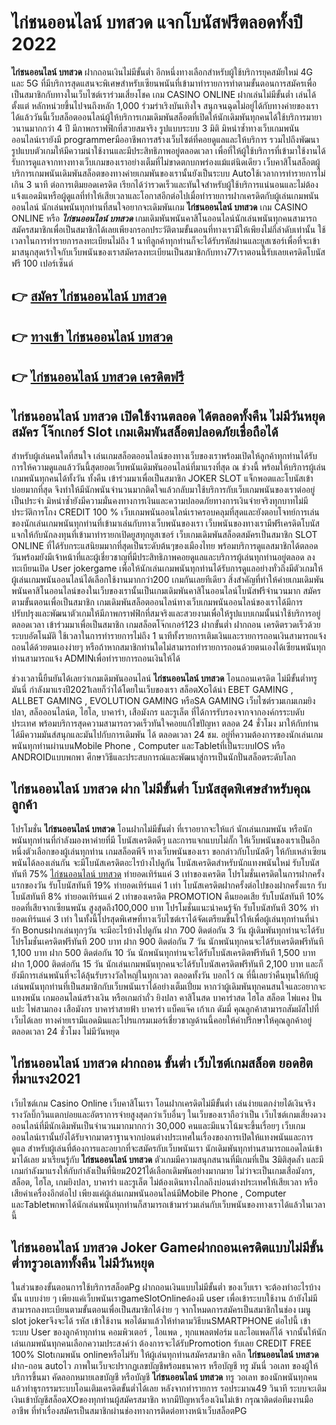 # ไก่ชนออนไลน์ บทสวด  แจกโบนัสฟรีตลอดทั้งปี 2022

**ไก่ชนออนไลน์ บทสวด** ฝากถอนเงินไม่มีขั้นต่ำ  อีกหนึ่งทางเลือกสำหรับผู้ใช้บริการยุคสมัยใหม่ 4G และ 5G ที่มีบริการสุดแสนจะพิเศษสำหรับเซียนพนันที่เข้ามาทำรายการทำตามขั้นตอนการสมัครเพื่อเป็นสมาชิกกับทางในเว็บไซต์เราร่วมเสี่ยงโชค เกม CASINO ONLINE ฝากเล่นไม่มีขั้นต่ำ เล่นได้ตั้งแต่ หลักหน่วยขึ้นไปจนถึงหลัก 1,000 ร่วมร่าเริงบันเทิงใจ สนุกจนฉุดไม่อยู่ได้กับทางค่ายของเราได้แล้ววันนี้เว็บสล็อตออนไลน์ผู้ให้บริการเกมเดิมพันสล็อตที่เปิดให้นักเดิมพันทุกคนได้ใช้บริการมายาวนานมากกว่า 4 ปี มีภาพกราฟฟิกที่สวยสมจริง รูปแบบระบบ 3 มิติ
มิหนำซ้ำทางเว็บเกมพนันออนไลน์เรายังมี programmerมืออาชีพการสร้างเว็บไซต์ที่คอยดูแลและให้บริการ  รวมไปถึงพัฒนารูปแบบตัวเกมให้มีความน่าใช้งานและมีประสิทธิภาพอยู่ตลอดเวลา เพื่อที่ให้ผู้ใช้บริการที่เข้ามาใช้งานได้รับการดูแลจากทางทางเว็บเกมของเราอย่างเต็มที่ไม่ขาดตกบกพร่องแม้แต่นิดเดียว เว็บคาสิโนสล็อตผู้บริการเกมพนันเดิมพันสล็อตของทางค่ายเกมพันของเรานั้นยังเป็นระบบ Autoใช้เวลาการทำรายการไม่เกิน 3 นาที ต่อการเติมยอดเครดิต เรียกได้ว่ารวดเร็วและทันใจสำหรับผู้ใช้บริการแน่นอนและไม่ต้องแจ้งแอดมินหรือผู้ดูแลที่ทำให้เสียเวลาและโอกาสอีกต่อไปเมื่อทำรายการฝากเครดิตกับผู้เล่นเกมพนันออนไลน์
นักเล่นพนันทุกท่านที่สนใจอยากจะเดิมพันเกม **ไก่ชนออนไลน์ บทสวด** เกม CASINO ONLINE หรือ ***ไก่ชนออนไลน์ บทสวด*** เกมเดิมพันพนันคาสิโนออนไลน์นักเล่นพนันทุกคนสามารถสมัครสมาชิกเพื่อเป็นสมาชิกได้เลยเพียงกรอกประวัติตามขั้นตอนที่ทางเรามีให้เพียงไม่กี่ลำดับเท่านั้น ใช้เวลาในการทำรายการลงทะเบียนไม่ถึง 1 นาทีลูกค้าทุกท่านก็จะได้รับรหัสผ่านและยูสเซอร์เพื่อที่จะเข้ามาสนุกสุดเร้าใจกับเว็บพนันของเราสมัครลงทะเบียนเป็นสมาชิกกับทาง77เราตอนนี้รับเลยเครดิตโบนัสฟรี 100 เปอร์เซ็นต์ 

## 👉 [สมัคร ไก่ชนออนไลน์ บทสวด](https://archa888.com/)
## 👉 [ทางเข้า ไก่ชนออนไลน์ บทสวด](https://archa888.com/)
## 👉 [ไก่ชนออนไลน์ บทสวด เครดิตฟรี](https://archa888.com/)

## ไก่ชนออนไลน์ บทสวด เปิดใช้งานตลอด ได้ตลอดทั้งคืน ไม่มีวันหยุดสมัคร โจ๊กเกอร์ Slot เกมเดิมพันสล็อตปลอดภัยเชื่อถือได้

สำหรับผู้เล่นคนใดที่สนใจ เล่นเกมสล็อตออนไลน์ของทางเว็บของเราพร้อมเปิดให้ลูกค้าทุกท่านได้รับการให้ความดูแลแล้ววันนี้สุดยอดเว็บพนันเดิมพันออนไลน์ที่มาแรงที่สุด ณ ช่วงนี้ พร้อมให้บริการผู้เล่นเกมพนันทุกคนได้ทั้งวัน ทั้งคืน เข้าร่วมมาเพื่อเป็นสมาชิก JOKER SLOT แจ็กพอตและโบนัสเข้าบ่อยมากที่สุด จึงทำให้มีนักพนันจำนวนมากติดใจแล้วกลับมาใช้บริการกับเว็บเกมพนันของเราต่ออยู่เป็นประจำ มิหนำซ้ำยังมีความมั่นคงทางการเงินและความปลอดภัยทางการเงินจ่ายจริงทุกบาทไม่มีประวัติการโกง CREDIT 100 % เว็บเกมพนันออนไลน์เราครอบคลุมที่สุดและยังตอบโจทย์การเล่นของนักเล่นเกมพนันทุกท่านที่เข้ามาเล่นกับทางเว็บพนันของเรา
เว็บพนันของทางเรามีฟรีเครดิตโบนัสแจกให้กับนักลงทุนที่เข้ามาทำรายกเปิดยูสทุกยูสเซอร์ เว็บเกมเดิมพันสล็อตสมัครเป็นสมาชิก SLOT ONLINE ที่ได้รับกระแสนิยมมากที่สุดเป็นระดับต้นๆของเมืองไทย พร้อมบริการดูแลสมาชิกได้ตลอดวันพร้อมยังมีเจ้าหน้าที่และผู้เชี่ยวชาญที่มีประสิทธิภาพคอยดูแลและบริการผู้เล่นทุกท่านอยู่ตลอด ลงทะเบียนเปิด User jokergame เพื่อให้นักเล่นเกมพนันทุกท่านได้รับการดูแลอย่างทั่วถึงมีตัวเกมให้ผู้เล่นเกมพนันออนไลน์ได้เลือกใช้งานมากกว่า200 เกมกันเลยทีเดียว
สิ่งสำคัญที่ทำให้ค่ายเกมเดิมพันพนันคาสิโนออนไลน์ของในเว็บของเรานั้นเป็นเกมเดิมพันคาสิโนออนไลน์โบนัสฟรีจำนวนมาก สมัครตามขั้นตอนเพื่อเป็นสมาชิก  เกมเดิมพันสล็อตออนไลน์ทางเว็บเกมพนันออนไลน์ของเราได้มีการปรับปรุงและพัฒนาตัวเกมให้มีภาพกราฟฟิกที่สมจริงและสวยงามเพื่อให้รูปแบบเกมนั้นน่าใช้บริการอยู่ตลอดเวลา เข้าร่วมมาเพื่อเป็นสมาชิก เกมสล็อตโจ๊กเกอร์123 ฝากขั้นต่ำ ฝากถอน เครดิตรวดเร็วด้วยระบบอัตโนมัติ ใช้เวลาในการทำรายการไม่ถึง 1 นาทีทั้งรายการเติมเงินและรายการถอนเงินสามารถแจ้งถอนได้ด้วยตนเองง่ายๆ หรือถ้าหากสมาชิกท่านใดไม่สามารถทำรายการถอนด้วยตนเองได้เซียนพนันทุกท่านสามารถแจ้ง ADMINเพื่อทำรายการถอนเงินให้ได้

ช่วงเวลานี้ยืนยันได้เลยว่าเกมเดิมพันออนไลน์ **ไก่ชนออนไลน์ บทสวด** โอนถอนเครดิต ไม่มีขั้นต่ำทรูมันนี่ กำลังมาแรงปี2021เลยก็ว่าได้โดยในเว็บของเรา สล็อตXoได้นำ EBET GAMING , ALLBET GAMING , EVOLUTION GAMING หรือSA GAMING เว็บไซต์รวมเกมเกมยิงปลา, สล็อออนไลน์ต, ไฮโล, บาคาร่า, เสือมังกร และรูเล็ต ที่ได้การรับรองจากจากองค์กรระบดับประเทศ พร้อมบริการสุดความสามารถรวดเร็วทันใจคอยแก้ไขปัญหา ตลอด 24 ชั่วโมง มาให้กับท่าน ได้มีความมันส์สนุกและมันไปกับการเดิมพัน ได้ ตลอดเวลา 24 ชม. อยู่ที่ความต้องการของนักเล่นเกมพนันทุกท่านผ่านบนMobile Phone , Computer และTabletที่เป็นระบบIOS หรือ ANDROIDแบบพกพา ศึกษาวิธีและประสบการณ์และพัฒนาสู่การเป็นนักปั่นสล็อตระดับโลก

## ไก่ชนออนไลน์ บทสวด ฝาก ไม่มีขั้นต่ำ โบนัสสุดพิเศษสำหรับคุณลูกค้า

โปรโมชั่น **ไก่ชนออนไลน์ บทสวด** โอนฝากไม่มีขั้นต่ำ ที่เราอยากจะให้แก่  นักเล่นเกมพนัน หรือนักพนันทุกท่านที่กำลังมองหาค่ายที่มี โบนัสเครดิตดีๆ และการแจกแบบไม่กั๊ก ให้เว็บพนันของเราเป็นอีกหนึ่งตัวเลือกของผู้เล่นทุกท่าน เกมสล็อตพีจี ทางเว็บพนันของเรา ขอกล่าวกับโบนัสดีๆ ให้กับเหล่าเซียนพนันได้ลองเล่นกัน จะมีโบนัสเครดิตอะไรบ้างไปดูกัน
โบนัสเครดิตสำหรับนักแทงพนันใหม่ รับโบนัสทันที 75% [ไก่ชนออนไลน์ บทสวด](https://archa888.com/) ทำยอดเทิร์นแค่ 3 เท่าของเครดิต
โปรโมชั่นเครดิตในการฝากครั้งแรกของวัน รับโบนัสทันที 19% ทำยอดเทิร์นแค่ 1 เท่า
โบนัสเครดิตฝากครั้งต่อไปของฝากครั้งแรก รับโบนัสทันที 8% ทำยอดเทิร์นแค่ 2 เท่าของเครดิต
 PROMOTION คืนยอดเสีย รับโบนัสทันที 10% ยอดที่เสียจากเซียนพนัน สูงสุดถึง100,000 บาท
โปรโมชั่นแนะนำคนรู้จัก รับโบนัสทันที 30% ทำยอดเทิร์นแค่ 3 เท่า
ในทั้งนี้โปรสุดพิเศษที่ทางเว็บไซต์เราได้จัดเตรียมขึ้นไว้ให้เพื่อผู้เล่นทุกท่านที่น่ารัก Bonusฝากเล่นทุกๆวัน จะมีอะไรบ้างไปดูกัน
ฝาก 700 ติดต่อกัน 3 วัน ผู้เดิมพันทุกท่านจะได้รับโปรโมชั่นเครดิตฟรีทันที 200 บาท
ฝาก 900 ติดต่อกัน 7 วัน นักพนันทุกคนจะได้รับเครดิตฟรีทันที 1,100 บาท
ฝาก 500 ติดต่อกัน 10 วัน นักพนันทุกท่านจะได้รับโบนัสเครดิตฟรีทันที 1,500 บาท
ฝาก 1,000 ติดต่อกัน 15 วัน นักเล่นเกมพนันทุกคนจะได้รับโบนัสเครดิตฟรีทันที 2,100 บาท
และก็ยังมีการเล่นพนันที่จะได้ลุ้นรับรางวัลใหญ่ในทุกเวลา ตลอดทั้งวัน บอกไว้ ณ ที่นี้เลยว่าคืนทุนให้กับผู้เล่นพนันทุกท่านที่เป็นสมาชิกกับเว็บพนันเราได้อย่างเต็มเปี่ยม หากว่าผู้เดิมพันทุกคนสนใจและอยากจะแทงพนัน เกมออนไลน์สร้างเงิน หรือเกมกำถั่ว  ยิงปลา คาสิโนสด บาคาร่าสด ไฮโล สล็อต ไพ่แคง ปั่นแปะ ไพ่สามกอง เสือมังกร บาคาร่าสายฟ้า บาคาร่า แบ็คแจ๊ค เก้าเก ดัมมี่ คุณลูกค้าสามารถสัมผัสไปที่เว็บได้เลย ทางค่ายเรามีแอดมินและโปรแกรมเมอร์เชี่ยวชาญด้านนี้คอยให้คำปรึกษาให้คุณลูกค้าอยู่ ตลอดเวลา 24 ชั่วโมง ไม่มีวันหยุด

## ไก่ชนออนไลน์ บทสวด ฝากถอน ขั้นต่ำ  เว็บไซต์เกมสล็อต ยอดฮิตที่มาแรง2021

เว็บไซต์เกม  Casino Online เว็บคาสิโนเรา โอนฝากเครดิตไม่มีขั้นต่ำ เล่นง่ายแตกง่ายได้เงินจริง รางวัลบิ๊กวินแตกบ่อยและอัตราการจ่ายสูงสุดกว่าเว็บอื่นๆ ในเว็บของเราถือว่าเป็น เว็บไซต์เกมเสี่ยงดวงออนไลน์ที่มีนักเดิมพันเป็นจำนวนมากมากกว่า 30,000 คนและมีแนวโน้มจะขึ้นเรื่อยๆ เว็บเกมออนไลน์เรานั้นยังได้รับจากมาตราฐานจากบ่อนต่างประเทศในเรื่องของการเปิดให้แทงพนันและการดูแล สำหรับผู้เล่นที่ต้องการและอยากที่จะสมัครกับเว็บพนันเรา นักเดิมพันทุกท่านสามารถแอดไลน์เข้ามาได้เลย
	มาเรียนรู้กับ **ไก่ชนออนไลน์ บทสวด** ตัวเกมมีความสนุกสนานที่มีเกมที่เป็น 3มิติสุดล้ำ และมีเกมกำลังมาแรงให้กับกำลังเป็นที่นิยม2021ได้เลือกเดิมพันอย่างมากมาย  ไม่ว่าจะเป็นเกมเสือมังกร, สล็อต, ไฮโล, เกมยิงปลา, บาคาร่า และรูเล็ต ไม่ต้องเดินทางไกลถึงบ่อนต่างประเทศให้เสียเวลา หรือเสียค่าเครื่องอีกต่อไป เพียงแค่ผู้เล่นเกมพนันออนไลน์มีMobile Phone , Computer และTabletพกพาได้นักเล่นพนันทุกท่านก็สามารถเข้ามาร่วมเล่นกับเว็บพนันของทางเราได้แล้วในเวลานี้

## ไก่ชนออนไลน์ บทสวด Joker Gameฝากถอนเครดิตแบบไม่มีขั้นต่ำทรูวอเลททั้งคืน ไม่มีวันหยุด

ในส่วนของขั้นตอนการใช้บริการสล็อตPg ฝากถอนเงินแบบไม่มีขั้นต่ำ ของเว็บเรา จะต้องทำอะไรบ้างนั้น แบบง่าย ๆ เพียงแค่เว็บพนันเราgameSlotOnlineต้องมี user เพื่อเข้าระบบใช้งาน ถ้ายังไม่มีสามารถลงทะเบียนตามขั้นตอนเพื่อเป็นสมาชิกได้ง่าย ๆ จากโหมดการสมัครเป็นสมาชิกในช่อง เมนู slot jokerจึงจะได้ รหัส เข้าใช้งาน พอได้มาแล้วให้ทำตามวิธีบนSMARTPHONE ต่อไปนี้
เข้าระบบ User  ของลูกค้าทุกท่าน คอมพิวเตอร์ , ไอแพด , ทุกแพลตฟอร์ม และไอแพดก็ได้
จากนั้นให้นักเล่นเกมพนันทุกคนเลือกความประสงค์ว่า ต้องการจะได้รับPromotion รับเลย CREDIT FREE 100% Slotเกมพนัน onlineหรือไม่รับ
ให้ผู้เล่นทุกท่านสมัครสมาชิก คลิก **ไก่ชนออนไลน์ บทสวด** ฝาก-ถอน autoไว ภาพในเว็บจะปรากฏเลขบัญชีพร้อมธนาคาร หรือบัญชี ทรู มันนี่ วอเลท ของผู้ให้บริการขึ้นมา
คัดลอกหมายเลขบัญชี หรือบัญชี **ไก่ชนออนไลน์ บทสวด** ทรู วอเลท ของนักพนันทุกคน แล้วทำธุรกรรมระบบโอนเติมเครดิตขั้นต่ำได้เลย
หลังจากทำรายการ รอประมาณ49 วินาที ระบบจะเติมเงินเข้าบัญชีสล็อตXOของทุกท่านผู้สมัครสมาชิก
หากมีปัญหาเรื่องเงินไม่เข้า กรุณาติดต่อทีมงานมืออาชีพ ที่ทำเรื่องสมัครเป็นสมาชิกผ่านช่องทางการติดต่อทางหน้าเว็บสล็อตPG


